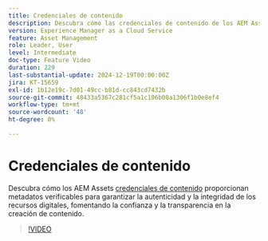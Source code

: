 ```yaml
---
title: Credenciales de contenido
description: Descubra cómo las credenciales de contenido de los AEM Assets proporcionan metadatos verificables para garantizar la autenticidad y la integridad de los recursos digitales.
version: Experience Manager as a Cloud Service
feature: Asset Management
role: Leader, User
level: Intermediate
doc-type: Feature Video
duration: 229
last-substantial-update: 2024-12-19T00:00:00Z
jira: KT-15659
exl-id: 1b12e19c-7d01-49cc-b81d-cc843cd7432b
source-git-commit: 48433a5367c281cf5a1c106b08a1306f1b0e8ef4
workflow-type: tm+mt
source-wordcount: '48'
ht-degree: 0%

---
```



# Credenciales de contenido

Descubra cómo los AEM Assets [credenciales de contenido](https://experienceleague.adobe.com/es/docs/experience-manager-cloud-service/content/assets/assets-view/content-credentials) proporcionan metadatos verificables para garantizar la autenticidad y la integridad de los recursos digitales, fomentando la confianza y la transparencia en la creación de contenido.

>[!VIDEO](https://video.tv.adobe.com/v/3441700/?learn=on&enablevpops)
